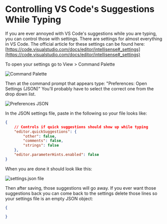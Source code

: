# Controlling VS Code's Suggestions While Typing

If you are ever annoyed with VS Code's suggestions while you are typing, you can control those with settings.  There are settings for almost everything in VS Code.
The official article for these settings can be found here: [https://code.visualstudio.com/docs/editor/intellisense#_settings](https://code.visualstudio.com/docs/editor/intellisense#_settings)

To open your settings go to View > Command Palette

![Command Palette](/Coding-and-Stuff/assets/VSCodeSuggestions/1-CommandPalette.png)

Then at the command prompt that appears type: "Preferences: Open Settings (JSON)" You'll probably have to select the correct one from the drop down list.

![Preferences JSON](/Coding-and-Stuff/assets/VSCodeSuggestions/2-PreferencesJSON.png)

In the JSON settings file, paste in the following so your file looks like:
```json
{
    // Controls if quick suggestions should show up while typing
    "editor.quickSuggestions": {
        "other": false,
        "comments": false,
        "strings": false
    },
    "editor.parameterHints.enabled": false
}
```

When you are done it should look like this:

![settings.json file](/Coding-and-Stuff/assets/VSCodeSuggestions/3-settings.jsonFile.png)

Then after saving, those suggestions will go away.
If you ever want those suggestions back you can come back to the settings delete those lines so your settings file is an empty JSON object:

```json
{

}
```
